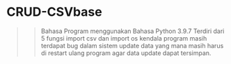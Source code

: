 # CRUD-CSVbase
>> Bahasa Program menggunakan Bahasa Python 3.9.7
>> Terdiri dari 5 fungsi
>> import csv dan import os
>> kendala program masih terdapat bug dalam sistem update data yang mana masih harus di restart ulang program agar data update dapat tersimpan.
